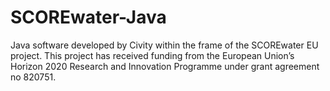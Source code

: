 # SCOREwater-Java

Java software developed by Civity within the frame of the SCOREwater EU project. This project has received funding from the European Union’s Horizon 2020 Research and Innovation Programme under grant agreement no 820751. 
